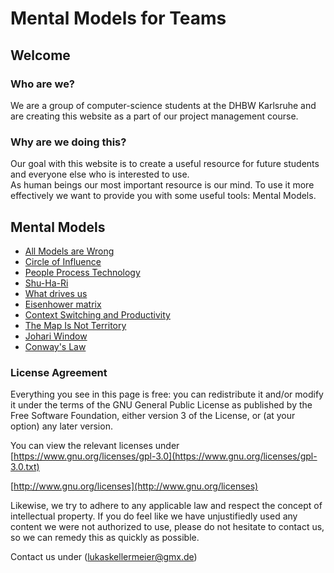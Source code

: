 # Mental Models for Teams

## Welcome

### Who are we?

We are a group of computer-science students at the DHBW Karlsruhe and are creating this website as a part of our project management course.

### Why are we doing this?

Our goal with this website is to create a useful resource for future students and everyone else who is interested to use. <br> As human beings our most important resource is
our mind. To use it more effectively we want to provide you with some useful tools: Mental Models.

## Mental Models

- [All Models are Wrong](https://dhbw-ka-pm.github.io/mentalmodels-for-teams/all-models-are-wrong/all_models_are_wrong.html)
- [Circle of Influence](https://dhbw-ka-pm.github.io/mentalmodels-for-teams/circle_of_influence/circleOfInfluence.html)
- [People Process Technology](https://dhbw-ka-pm.github.io/mentalmodels-for-teams/people_process_technology/people_process_technology.html)
- [Shu-Ha-Ri](https://dhbw-ka-pm.github.io/mentalmodels-for-teams/shu-Ha-Ri/shuHaRiOnePager.html)
- [What drives us](https://dhbw-ka-pm.github.io/mentalmodels-for-teams/what-drives-us/what-drives-us.html)
- [Eisenhower matrix](https://dhbw-ka-pm.github.io/mentalmodels-for-teams/eisenhower_matrix/eisenhower.html)
- [Context Switching and Productivity](https://github.com/dhbw-ka-pm/mentalmodels-for-teams/blob/gh-pages/context-switching/contextSwitching.md)
- [The Map Is Not Territory](https://github.com/dhbw-ka-pm/mentalmodels-for-teams/blob/gh-pages/The_Map_Is_Not_The_Territory/The_Map_Is_Not_The_Territory.md)
- [Johari Window](https://github.com/dhbw-ka-pm/mentalmodels-for-teams/blob/gh-pages/johari_window/johari_window.md)
- [Conway's Law](./conways-law/conways-law.md)

### License Agreement

Everything you see in this page is free: you can redistribute it and/or modify it under the terms of the GNU General Public License as published by the Free Software Foundation, either version 3 of the License, or (at your option) any later version.

You can view the relevant licenses under  
[https://www.gnu.org/licenses/gpl-3.0](https://www.gnu.org/licenses/gpl-3.0.txt)

[http://www.gnu.org/licenses](http://www.gnu.org/licenses)

Likewise, we try to adhere to any applicable law and respect the concept of intellectual property. If you do feel like we have unjustifiedly used any content we were not authorized to use, please do not hesitate to contact us, so we can remedy this as quickly as possible.

Contact us under (lukaskellermeier@gmx.de)
